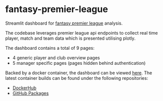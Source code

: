 # fantasy-premier-league

Streamlit dashboard for [fantasy premier league](https://fantasy.premierleague.com/) analysis. 

The codebase leverages premier league api endpoints to collect real time player, match and team data which is presented utilising plotly. 

The dashboard contains a total of 9 pages:

- 4 generic player and club overview pages
- 5 manager specific pages (pages hidden behind authentication)

Backed by a docker container, the dashboard can be viewed [here](https://fantasy-premier-league-streamlit.azurewebsites.net/). The latest container builds can be found under the following repositories:

- [DockerHub](https://hub.docker.com/r/powellrhys/fantasy-premier-league-streamlit)
- [GitHub Packages](https://github.com/powellrhys/fantasy-premier-league-streamlit/pkgs/container/fantasy-premier-league-streamlit)
